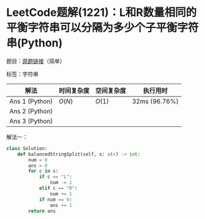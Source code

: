 # LeetCode题解(1221)：L和R数量相同的平衡字符串可以分隔为多少个子平衡字符串(Python)

题目：[原题链接](https://leetcode-cn.com/problems/split-a-string-in-balanced-strings/)（简单）

标签：字符串

| 解法           | 时间复杂度 | 空间复杂度 | 执行用时      |
| -------------- | ---------- | ---------- | ------------- |
| Ans 1 (Python) | $O(N)$     | $O(1)$     | 32ms (96.76%) |
| Ans 2 (Python) |            |            |               |
| Ans 3 (Python) |            |            |               |

解法一：

```python
class Solution:
    def balancedStringSplit(self, s: str) -> int:
        num = 0
        ans = 0
        for c in s:
            if c == "L":
                num -= 1
            elif c == "R":
                num += 1
            if num == 0:
                ans += 1
        return ans
```

